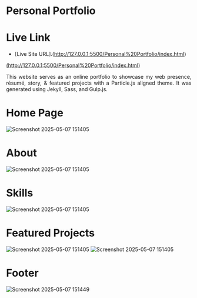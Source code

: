 # Personal Portfolio 

# Live Link
-  [Live Site URL].(http://127.0.0.1:5500/Personal%20Portfolio/index.html)

<a href="(https://people.umass.edu/avsingh" target="_blank"> (http://127.0.0.1:5500/Personal%20Portfolio/index.html)</a>

 <p align="justify">This website serves as an online portfolio to showcase my web presence, résumé, story, & featured projects with a Particle.js aligned theme. It was generated using Jekyll, Sass, and Gulp.js.</p>

# Home Page
![Screenshot 2025-05-07 151405](https://github.com/user-attachments/assets/d921c0bd-3a65-408e-8d30-575049a470e6)

# About
![Screenshot 2025-05-07 151405](https://github.com/user-attachments/assets/89c13e81-15c2-4e63-af55-3a26834cff04)

# Skills
![Screenshot 2025-05-07 151405](https://github.com/user-attachments/assets/09a31601-d7f0-4907-beff-41845136af1d)

# Featured Projects
![Screenshot 2025-05-07 151405](https://github.com/user-attachments/assets/d69915fc-d876-474c-b8b9-14841bed7f09)
![Screenshot 2025-05-07 151405](https://github.com/user-attachments/assets/0e3d2f17-7f37-437d-aaa7-2040a8efb12f)

# Footer
![Screenshot 2025-05-07 151449](https://github.com/user-attachments/assets/d08a4032-bac9-496c-8edb-56372f15ad60)



